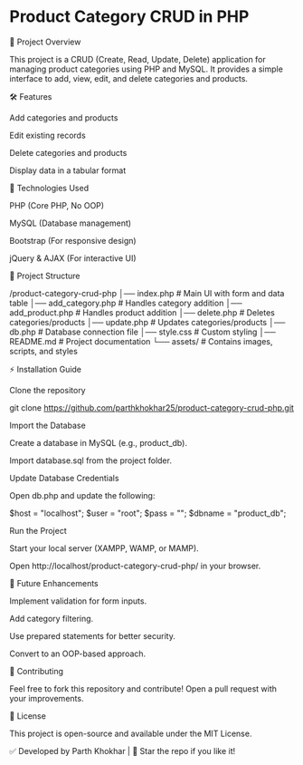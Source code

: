 
# Product Category CRUD in PHP

📌 Project Overview

This project is a CRUD (Create, Read, Update, Delete) application for managing product categories using PHP and MySQL. It provides a simple interface to add, view, edit, and delete categories and products.


🛠️ Features

Add categories and products

Edit existing records

Delete categories and products

Display data in a tabular format


🚀 Technologies Used

PHP (Core PHP, No OOP)

MySQL (Database management)

Bootstrap (For responsive design)

jQuery & AJAX (For interactive UI)


📂 Project Structure

/product-category-crud-php
│── index.php          # Main UI with form and data table
│── add_category.php   # Handles category addition
│── add_product.php    # Handles product addition
│── delete.php         # Deletes categories/products
│── update.php         # Updates categories/products
│── db.php             # Database connection file
│── style.css          # Custom styling
│── README.md          # Project documentation
└── assets/            # Contains images, scripts, and styles


⚡ Installation Guide

Clone the repository

git clone https://github.com/parthkhokhar25/product-category-crud-php.git

Import the Database

Create a database in MySQL (e.g., product_db).

Import database.sql from the project folder.

Update Database Credentials

Open db.php and update the following:

$host = "localhost";
$user = "root";
$pass = "";
$dbname = "product_db";

Run the Project

Start your local server (XAMPP, WAMP, or MAMP).

Open http://localhost/product-category-crud-php/ in your browser.


🎯 Future Enhancements

Implement validation for form inputs.

Add category filtering.

Use prepared statements for better security.

Convert to an OOP-based approach.


🤝 Contributing

Feel free to fork this repository and contribute! Open a pull request with your improvements.


📜 License

This project is open-source and available under the MIT License.


✅ Developed by Parth Khokhar | 🌟 Star the repo if you like it!



